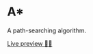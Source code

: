 # A*

A path-searching algorithm.

[Live preview 👨‍💻](https://safarzadehsbeengood.github.io/astar/)
